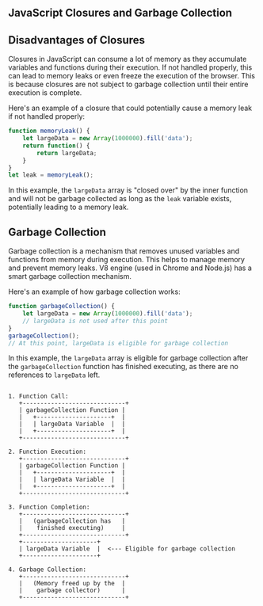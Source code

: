 
## JavaScript Closures and Garbage Collection

## Disadvantages of Closures

Closures in JavaScript can consume a lot of memory as they accumulate variables and functions during their execution. If not handled properly, this can lead to memory leaks or even freeze the execution of the browser. This is because closures are not subject to garbage collection until their entire execution is complete.

Here's an example of a closure that could potentially cause a memory leak if not handled properly:

```javascript
function memoryLeak() {
    let largeData = new Array(1000000).fill('data');
    return function() {
        return largeData;
    }
}
let leak = memoryLeak();
```
In this example, the `largeData` array is "closed over" by the inner function and will not be garbage collected as long as the `leak` variable exists, potentially leading to a memory leak.

## Garbage Collection

Garbage collection is a mechanism that removes unused variables and functions from memory during execution. This helps to manage memory and prevent memory leaks. V8 engine (used in Chrome and Node.js) has a smart garbage collection mechanism.

Here's an example of how garbage collection works:

```javascript
function garbageCollection() {
    let largeData = new Array(1000000).fill('data');
    // largeData is not used after this point
}
garbageCollection();
// At this point, largeData is eligible for garbage collection
```
In this example, the `largeData` array is eligible for garbage collection after the `garbageCollection` function has finished executing, as there are no references to `largeData` left.
```

1. Function Call:
   +-----------------------------+
   | garbageCollection Function |
   |   +---------------------+  |
   |   | largeData Variable  |  |
   |   +---------------------+  |
   +-----------------------------+

2. Function Execution:
   +-----------------------------+
   | garbageCollection Function |
   |   +---------------------+  |
   |   | largeData Variable  |  |
   |   +---------------------+  |
   +-----------------------------+

3. Function Completion:
   +-----------------------------+
   |   (garbageCollection has   |
   |    finished executing)     |
   +-----------------------------+
   +---------------------+
   | largeData Variable  |  <--- Eligible for garbage collection
   +---------------------+

4. Garbage Collection:
   +-----------------------------+
   |   (Memory freed up by the  |
   |    garbage collector)      |
   +-----------------------------+

